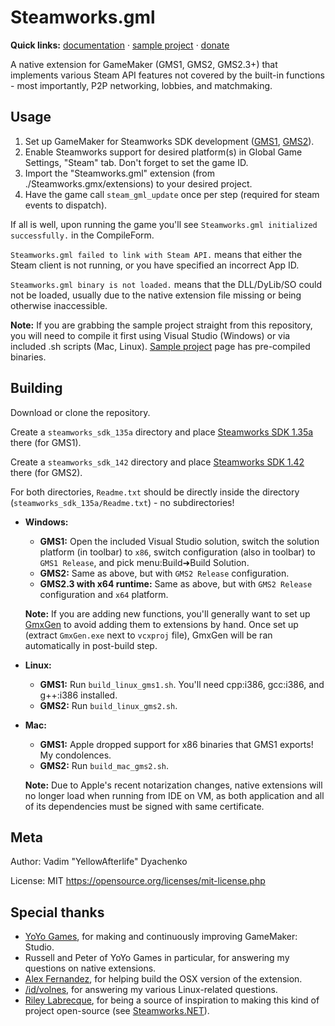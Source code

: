 # Steamworks.gml
**Quick links:** 
[documentation](https://yal.cc/r/17/steamworks-gml/)
· [sample project](https://yellowafterlife.itch.io/steamworks-gml-example)
· [donate](https://yellowafterlife.itch.io/steamworks-gml-example/purchase)

A native extension for GameMaker (GMS1, GMS2, GMS2.3+) that implements various Steam API features not covered by the built-in functions - most importantly, P2P networking, lobbies, and matchmaking.

## Usage

1. Set up GameMaker for Steamworks SDK development ([GMS1](http://help.yoyogames.com/hc/en-us/articles/216754138-Using-The-Steamworks-SDK-With-GameMaker-Studio), [GMS2](https://help.yoyogames.com/hc/en-us/articles/360006823232-Enabling-Steam-Integration-In-Your-Desktop-Games)).
2. Enable Steamworks support for desired platform(s) in Global Game Settings, "Steam" tab. Don't forget to set the game ID.
3. Import the "Steamworks.gml" extension (from ./Steamworks.gmx/extensions) to your desired project.
4. Have the game call `steam_gml_update` once per step (required for steam events to dispatch).

If all is well, upon running the game you'll see `Steamworks.gml initialized successfully.` in the CompileForm.

`Steamworks.gml failed to link with Steam API.` means that either the Steam client is not running, or you have specified an incorrect App ID.

`Steamworks.gml binary is not loaded.` means that the DLL/DyLib/SO could not be loaded, usually due to the native extension file missing or being otherwise inaccessible.

**Note:** If you are grabbing the sample project straight from this repository, you will need to compile it first using Visual Studio (Windows) or via included .sh scripts (Mac, Linux). [Sample project](https://yellowafterlife.itch.io/steamworks-gml-example) page has pre-compiled binaries.

## Building

Download or clone the repository.

Create a `steamworks_sdk_135a` directory and place [Steamworks SDK 1.35a](https://partner.steamgames.com/downloads/steamworks_sdk_135a.zip) there (for GMS1).

Create a `steamworks_sdk_142` directory and place [Steamworks SDK 1.42](https://partner.steamgames.com/downloads/steamworks_sdk_142.zip) there (for GMS2).

For both directories, `Readme.txt` should be directly inside the directory (`steamworks_sdk_135a/Readme.txt`) - no subdirectories!

* **Windows:**
  * **GMS1:** Open the included Visual Studio solution, switch the solution platform (in toolbar) to `x86`, switch configuration (also in toolbar) to `GMS1 Release`, and pick menu:Build➜Build Solution.
  * **GMS2:** Same as above, but with `GMS2 Release` configuration.
  * **GMS2.3 with x64 runtime:** Same as above, but with `GMS2 Release` configuration and `x64` platform.
  
  **Note:** If you are adding new functions, you'll generally want to set up [GmxGen](https://github.com/YAL-GameMaker-Tools/GmxGen) to avoid adding them to extensions by hand. Once set up (extract `GmxGen.exe` next to `vcxproj` file), GmxGen will be ran automatically in post-build step.
* **Linux:**
  * **GMS1:** Run `build_linux_gms1.sh`. You'll need cpp:i386, gcc:i386, and g++:i386 installed.
  * **GMS2:** Run `build_linux_gms2.sh`.
* **Mac:**
  * **GMS1:** Apple dropped support for x86 binaries that GMS1 exports! My condolences.
  * **GMS2:** Run `build_mac_gms2.sh`.
  
  **Note:** Due to Apple's recent notarization changes, native extensions will no longer load when running from IDE on VM, as both application and all of its dependencies must be signed with same certificate.

## Meta
Author: Vadim "YellowAfterlife" Dyachenko

License: MIT https://opensource.org/licenses/mit-license.php

## Special thanks

* [YoYo Games](http://yoyogames.com/), for making and continuously improving GameMaker: Studio.
* Russell and Peter of YoYo Games in particular, for answering my questions on native extensions.
* [Alex Fernandez](https://twitter.com/alexfislegend), for helping build the OSX version of the extension.
* [/id/volnes](http://steamcommunity.com/id/volnes/), for answering my various Linux-related questions.
* [Riley Labrecque](https://github.com/rlabrecque), for being a source of inspiration to making this kind of project open-source (see [Steamworks.NET](https://github.com/rlabrecque/Steamworks.NET)).
